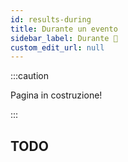 ```yaml
---
id: results-during
title: Durante un evento
sidebar_label: Durante 🚧
custom_edit_url: null
---
```


:::caution

Pagina in costruzione!

:::

## TODO